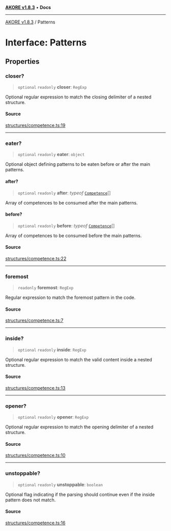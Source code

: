 [**AKORE v1.8.3**](../README.md) • **Docs**

***

[AKORE v1.8.3](../globals.md) / Patterns

# Interface: Patterns

## Properties

### closer?

> `optional` `readonly` **closer**: `RegExp`

Optional regular expression to match the closing delimiter of a nested structure.

#### Source

[structures/competence.ts:19](https://github.com/Pavez7274/akore//blob/9379e12b9c8fd6ab82cc6e06af5ef6733f206841/src/structures/competence.ts#L19)

***

### eater?

> `optional` `readonly` **eater**: `object`

Optional object defining patterns to be eaten before or after the main patterns.

#### after?

> `optional` `readonly` **after**: *typeof* [`Competence`](../classes/Competence.md)[]

Array of competences to be consumed after the main patterns.

#### before?

> `optional` `readonly` **before**: *typeof* [`Competence`](../classes/Competence.md)[]

Array of competences to be consumed before the main patterns.

#### Source

[structures/competence.ts:22](https://github.com/Pavez7274/akore//blob/9379e12b9c8fd6ab82cc6e06af5ef6733f206841/src/structures/competence.ts#L22)

***

### foremost

> `readonly` **foremost**: `RegExp`

Regular expression to match the foremost pattern in the code.

#### Source

[structures/competence.ts:7](https://github.com/Pavez7274/akore//blob/9379e12b9c8fd6ab82cc6e06af5ef6733f206841/src/structures/competence.ts#L7)

***

### inside?

> `optional` `readonly` **inside**: `RegExp`

Optional regular expression to match the valid content inside a nested structure.

#### Source

[structures/competence.ts:13](https://github.com/Pavez7274/akore//blob/9379e12b9c8fd6ab82cc6e06af5ef6733f206841/src/structures/competence.ts#L13)

***

### opener?

> `optional` `readonly` **opener**: `RegExp`

Optional regular expression to match the opening delimiter of a nested structure.

#### Source

[structures/competence.ts:10](https://github.com/Pavez7274/akore//blob/9379e12b9c8fd6ab82cc6e06af5ef6733f206841/src/structures/competence.ts#L10)

***

### unstoppable?

> `optional` `readonly` **unstoppable**: `boolean`

Optional flag indicating if the parsing should continue even if the inside pattern does not match.

#### Source

[structures/competence.ts:16](https://github.com/Pavez7274/akore//blob/9379e12b9c8fd6ab82cc6e06af5ef6733f206841/src/structures/competence.ts#L16)
